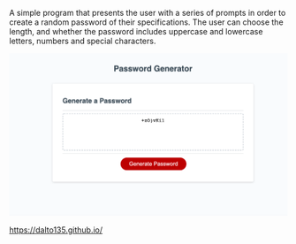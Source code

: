 A simple program that presents the user with a series of prompts in order to create a random password of their specifications. The user can choose the length, and whether the password includes uppercase and lowercase letters, numbers and special characters.

![screenshot](https://github.com/dalto135/03-Homework/blob/main/screenshot.png)

https://dalto135.github.io/
